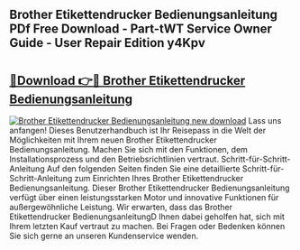 ## Brother Etikettendrucker Bedienungsanleitung PDf Free Download - Part-tWT Service Owner Guide - User Repair Edition y4Kpv

# <h2><a href="http://df5xoy.blite.top/?on=Brother+Etikettendrucker+Bedienungsanleitung">🔗Download 👉🔴 Brother Etikettendrucker Bedienungsanleitung</a></h2>

[![Brother Etikettendrucker Bedienungsanleitung new download](https://i.imgur.com/lujVjoI.png)](http://df5xoy.blite.top/?on=Brother+Etikettendrucker+Bedienungsanleitung)
Lass uns anfangen! Dieses Benutzerhandbuch ist Ihr Reisepass in die Welt der Möglichkeiten mit Ihrem neuen Brother Etikettendrucker Bedienungsanleitung. Machen Sie sich mit den Funktionen, dem Installationsprozess und den Betriebsrichtlinien vertraut. Schritt-für-Schritt-Anleitung Auf den folgenden Seiten finden Sie eine detaillierte Schritt-für-Schritt-Anleitung zum Einrichten Ihres Brother Etikettendrucker Bedienungsanleitung. Dieser Brother Etikettendrucker Bedienungsanleitung verfügt über einen leistungsstarken Motor und innovative Funktionen für außergewöhnliche Leistung. Wir erwarten, dass das Brother Etikettendrucker BedienungsanleitungD Ihnen dabei geholfen hat, sich mit Ihrem letzten Kauf vertraut zu machen. Bei Fragen oder Bedenken können Sie sich gerne an unseren Kundenservice wenden.
